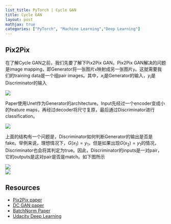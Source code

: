 ```yaml
---
list_title: PyTorch | Cycle GAN
title: Cycle GAN
layout: post
mathjax: true
categories: ["PyTorch", "Machine Learning","Deep Learning"]
---
```


## Pix2Pix

在了解Cycle GAN之前，我们先要了解下Pix2Pix GAN。Pix2Pix GAN解决的问题是image mapping，即Generator将一张图片`x`映射成另一张图片`y`。这就需要我们的training data是一个组pair images。其中，$x_i$是Generator的输入，$y_i$是Discriminator的输入

<img class="md-img-center" src="{{site.baseurl}}/assets/images/2019/08/gan_08.png">

Paper使用Unet作为Generator的architecture。Input先经过一个encoder变成小的feature maps，再经过decoder将尺寸复原，最后通过Discriminator进行classification。

<img class="md-img-center" src="{{site.baseurl}}/assets/images/2019/08/gan_09.png">

上面的结构有一个问题是，Discriminator如何判断Generator的输出是否是fake。举例来说，理想情况下，$G(x_1)=y_1$，但是如果出现$G(x_2)=y_1$的情况，Discriminator也会将其判定为true。因此，Discriminator的inputs是一对pair，它的outputs是这对pair是否是match。如下图所示

<div class="md-flex-h">
<div><img src="{{site.baseurl}}/assets/images/2019/08/gan_11.png"></div>
<div class="md-margin-left-12"><img src="{{site.baseurl}}/assets/images/2019/08/gan_12.png" ></div>
</div>




## Resources

- [Pix2Pix paper](https://arxiv.org/pdf/1611.07004.pdf)
- [DC GAN paper](https://arxiv.org/pdf/1511.06434.pdf)
- [BatchNorm Paper](https://arxiv.org/pdf/1502.03167.pdf)
- [Udacity Deep Learning](https://classroom.udacity.com/nanodegrees/nd101)


